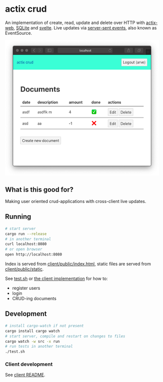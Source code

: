 # actix crud
An implementation of create, read, update and delete over HTTP with [actix-web](https://actix.rs), [SQLite](https://www.sqlite.org) and [svelte](https://svelte.dev). Live updates via [server-sent events](https://developer.mozilla.org/en-US/docs/Web/API/Server-sent_events), also known as EventSource.

![](actix_crud_web_client.png)

## What is this good for?
Making user oriented crud-applications with cross-client live updates.

## Running
```sh
# start server
cargo run --release
# in another terminal
curl localhost:8080
# or open browser
open http://localhost:8080
```

Index is served from [client/public/index.html](./client/public/index.html),
static files are served from [client/public/static](./client/public/static).

See [test.sh](test.sh) or [the client implementation](./client) for how to:

- register users
- login
- CRUD-ing documents


## Development
```sh
# install cargo-watch if not present
cargo install cargo watch
# start server, compile and restart on changes to files
cargo watch -w src -x run
# run tests in another terminal
./test.sh
```

### Client development
See [client README](./client/README.md).
